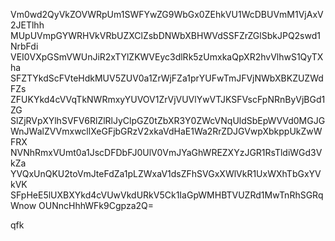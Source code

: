 Vm0wd2QyVkZOVWRpUm1SWFYwZG9WbGx0ZEhkVU1WcDBUVmM1VjAxV2JETlhh
MUpUVmpGYWRHVkVRbUZXClZsbDNWbXBHWVdSSFZrZGlSbkJPQ2swd1NrbFdi
VEI0VXpGSmVWUnJiR2xTYlZKWVEyc3dlRk5zUmxkaQpXR2hvVlhwS1QyTXha
SFZTYkdScFVteHdkMUV5ZUV0a1ZrWjFZa1prYUFwTmJFVjNWbXBKZUZWdFZs
ZFUKYkd4cVVqTkNWRmxyYUVOV1ZrVjVUVlYwVTJKSFVscFpNRnByVjBGd1ZG
SlZjRVpXYlhSVFV6RlZlRlJyClpGZ0tZbXR3Y0ZWcVNqUldSbEpWVVd0MGJG
WnJWalZVVmxwcllXeGFjbGRzV2xkaVdHaE1Wa2RrZDJGVwpXbkppUkZwWFRX
NVNhRmxVUmt0a1JscDFDbFJ0UlV0VmJYaGhWREZXYzJGR1RsTldiWGd3VkZa
YVQxUnQKU2toVmJteFdZa1pLZWxaV1dsZFhSVGxXWlVkR1UxWXhTbGxYVkVK
SFpHeE5lUXBXYkd4cVUwVkdURkV5Ck1IaGpWMHBTVUZRd1MwTnRhSGRqWnow
OUNncHhhWFk9Cgpza2Q=

qfk
